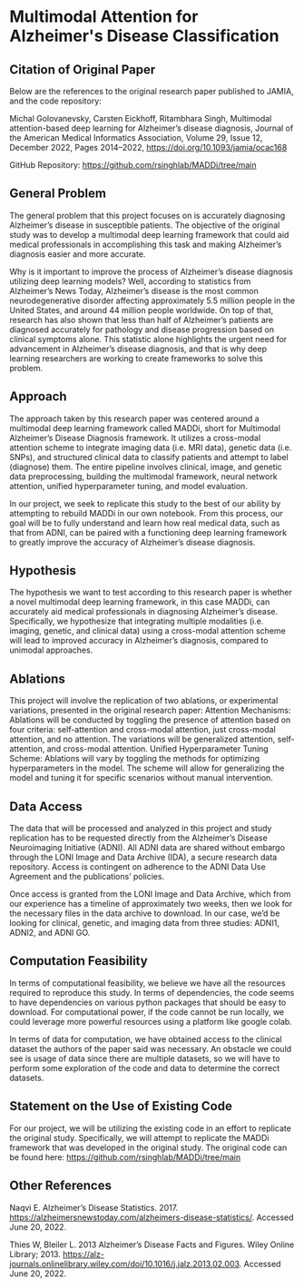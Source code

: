 # Multimodal Attention for Alzheimer's Disease Classification

## Citation of Original Paper

Below are the references to the original research paper published to JAMIA, and the code repository:

Michal Golovanevsky, Carsten Eickhoff, Ritambhara Singh, Multimodal attention-based deep learning for Alzheimer’s disease diagnosis, Journal of the American Medical Informatics Association, Volume 29, Issue 12, December 2022, Pages 2014–2022, https://doi.org/10.1093/jamia/ocac168

GitHub Repository: https://github.com/rsinghlab/MADDi/tree/main

## General Problem

The general problem that this project focuses on is accurately diagnosing Alzheimer’s disease in susceptible patients. The objective of the original study was to develop a multimodal deep learning framework that could aid medical professionals in accomplishing this task and making Alzheimer’s diagnosis easier and more accurate. 

Why is it important to improve the process of Alzheimer’s disease diagnosis utilizing deep learning models? Well, according to statistics from Alzheimer’s News Today, Alzheimer’s disease is the most common neurodegenerative disorder affecting approximately 5.5 million people in the United States, and around 44 million people worldwide. On top of that, research has also shown that less than half of Alzheimer’s patients are diagnosed accurately for pathology and disease progression based on clinical symptoms alone. This statistic alone highlights the urgent need for advancement in Alzheimer’s disease diagnosis, and that is why deep learning researchers are working to create frameworks to solve this problem. 

## Approach

The approach taken by this research paper was centered around a multimodal deep learning framework called MADDi, short for Multimodal Alzheimer’s Disease Diagnosis framework. It utilizes a cross-modal attention scheme to integrate imaging data (i.e. MRI data), genetic data (i.e. SNPs), and structured clinical data to classify patients and attempt to label (diagnose) them. The entire pipeline involves clinical, image, and genetic data preprocessing, building the multimodal framework, neural network attention, unified hyperparameter tuning, and model evaluation.

In our project, we seek to replicate this study to the best of our ability by attempting to rebuild MADDi in our own notebook. From this process, our goal will be to fully understand and learn how real medical data, such as that from ADNI, can be paired with a functioning deep learning framework to greatly improve the accuracy of Alzheimer’s disease diagnosis.

## Hypothesis

The hypothesis we want to test according to this research paper is whether a novel multimodal deep learning framework, in this case MADDi, can accurately aid medical professionals in diagnosing Alzheimer’s disease. Specifically, we hypothesize that integrating multiple modalities (i.e. imaging, genetic, and clinical data) using a cross-modal attention scheme will lead to improved accuracy in Alzheimer’s diagnosis, compared to unimodal approaches. 

## Ablations

This project will involve the replication of two ablations, or experimental variations, presented in the original research paper:
Attention Mechanisms: Ablations will be conducted by toggling the presence of attention based on four criteria: self-attention and cross-modal attention, just cross-modal attention, and no attention. The variations will be generalized attention, self-attention, and cross-modal attention.
Unified Hyperparameter Tuning Scheme: Ablations will vary by toggling the methods for optimizing hyperparameters in the model. The scheme will allow for generalizing the model and tuning it for specific scenarios without manual intervention.

## Data Access

The data that will be processed and analyzed in this project and study replication has to be requested directly from the Alzheimer’s Disease Neuroimaging Initiative (ADNI). All ADNI data are shared without embargo through the LONI Image and Data Archive (IDA), a secure research data repository. Access is contingent on adherence to the ADNI Data Use Agreement and the publications’ policies.

Once access is granted from the LONI Image and Data Archive, which from our experience has a timeline of approximately two weeks, then we look for the necessary files in the data archive to download. In our case, we’d be looking for clinical, genetic, and imaging data from three studies: ADNI1, ADNI2, and ADNI GO.

## Computation Feasibility

In terms of computational feasibility, we believe we have all the resources required to reproduce this study. In terms of dependencies, the code seems to have dependencies on various python packages that should be easy to download. For computational power, if the code cannot be run locally, we could leverage more powerful resources using a platform like google colab. 

In terms of data for computation, we have obtained access to the clinical dataset the authors of the paper said was necessary. An obstacle we could see is usage of data since there are multiple datasets, so we will have to perform some exploration of the code and data to determine the correct datasets.

## Statement on the Use of Existing Code

For our project, we will be utilizing the existing code in an effort to replicate the original study. Specifically, we will attempt to replicate the MADDi framework that was developed in the original study. The original code can be found here: https://github.com/rsinghlab/MADDi/tree/main

## Other References

Naqvi E. Alzheimer’s Disease Statistics. 2017. https://alzheimersnewstoday.com/alzheimers-disease-statistics/. Accessed June 20, 2022.

Thies W, Bleiler L. 2013 Alzheimer’s Disease Facts and Figures. Wiley Online Library; 2013. https://alz-journals.onlinelibrary.wiley.com/doi/10.1016/j.jalz.2013.02.003. Accessed June 20, 2022.
